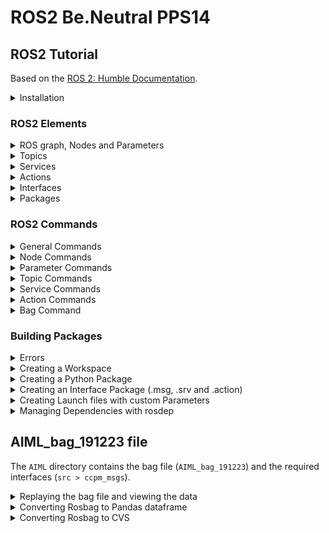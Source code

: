 # ROS2 Be.Neutral PPS14

## ROS2 Tutorial
Based on the [ROS 2: Humble Documentation](https://docs.ros.org/en/humble/index.html).

<details><summary>Installation</summary>

First, I installed `WSL` using `Windows PowerShell`, opening it as administrator and using the command:
```
wsl --install
```

Then, I installed [Ubuntu 22.04.3 LTS](https://apps.microsoft.com/detail/9PN20MSR04DW?hl=en-us&gl=US), opened and configured it.

Lastly, I followed the steps available on the [ROS 2: Humble Ubuntu (Debian packages) Installation](https://docs.ros.org/en/humble/Installation/Ubuntu-Install-Debians.html#).
</details>

### ROS2 Elements
<details><summary>ROS graph, Nodes and Parameters</summary>

The `ROS graph` is a network of ROS 2 elements processing data together at the same time. It encompasses all executables and the connections between them if you were to map them all out and visualize them.

Each `node` in ROS should be **responsible for a single, modular purpose**, e.g. controlling the wheel motors or publishing the sensor data from a laser range-finder. Each node can send and receive data from other nodes via topics, services or actions.

A `parameter` is a configuration value of a node. You can think of parameters as **node settings**. A node can store parameters as integers, floats, booleans, strings, and lists. In ROS 2, each node maintains its own parameters.

![ROS graph with nodes](https://github.com/hugo-baptista/images-and-gifs/blob/main/ros2/nodes.gif)
</details>

<details><summary>Topics</summary>

`Topics` are one of the main ways in which data is moved between nodes and therefore between different parts of the system. They follow the **publisher-subscriber model**. A node may publish data to any number of topics and simultaneously have subscriptions to any number of topics. Topics allow nodes to **subscribe to data streams and get continual updates**.

![ROS graph with nodes communicating through a topic](https://github.com/hugo-baptista/images-and-gifs/blob/main/ros2/topic.gif)
</details>

<details><summary>Services</summary>

`Services` are another method of communication for nodes in the ROS graph, based on a **call-and-response model**. While topics allow nodes to subscribe to data streams and get continual updates, services **only provide data when they are specifically called** by a client.

![ROS graph with nodes communicating through a service](https://github.com/hugo-baptista/images-and-gifs/blob/main/ros2/service.gif)
</details>

<details><summary>Actions</summary>

`Actions` are one of the communication types in ROS 2, they use the **client-server model** and are **intended for long running tasks**. They are built on topics and services, consisting of three parts: a goal (service), feedback (topic), and a result (service). These elements allow actions to **provide steady feedback** like topics, **provide data only when they are called** like services, and **allow them to be cancelled**. An “action client” node sends a goal to an “action server” node that acknowledges the goal and returns a stream of feedback and a result.

![ROS graph with nodes communicating through a topic](https://github.com/hugo-baptista/images-and-gifs/blob/main/ros2/action.gif)
</details>

<details><summary>Interfaces</summary>

`Interfaces` are the message structures that nodes use to communicate with each other, either through topics, services or actions. While **it’s good practice to use predefined interface definitions**, sometimes there's a need to create custom interfaces.

Each communication type has its own interface files: topics use `.msg`, services `.srv` and actions `.action`. The structure of these files are:
- `.msg`:
```
<variable-types> <variable-names>
```
- `.srv`:
```
<variable-types> <variable-names>  (client's call)
---
<variable-types> <variable-names>  (server's response)
```
- `.action`:
```
<variable-types> <variable-names>  (goal)
---
<variable-types> <variable-names>  (result)
---
<variable-types> <variable-names>  (feedback)
```

</details>

<details><summary>Packages</summary>

`Packages` are the organizational units of the ROS 2 code. Package creation in ROS 2 uses `ament` as its build system and `colcon` as its build tool. **They allow users to install their code and share it** with others easily.

It's possible to create nodes, parameters, topics, services and actions using either **Python or CMake**, which are officially supported but there are other build types created by the community.

**Only CMake is officially supported to build interfaces**. The **best practice is to declare interfaces in a dedicated package** to be used by other packages, although it is possible to create and use an interface in one package (in this case, [ament_cmake_python](https://github.com/ament/ament_cmake/tree/humble/ament_cmake_python) is a useful package to use Python libraries and nodes in a CMake package).
</details>

### ROS2 Commands
<details><summary>General Commands</summary>

- View the ROS graph:
```
rqt_graph
```

- Control the ROS2 Elements (followed by `Plugins > Services > Service Caller`):
```
rqt
```

- View logs:
```
ros2 run rqt_console rqt_console
```

- Identify issues:
```
ros2 doctor
```
or (with full report)
```
ros2 doctor --report
```
</details>

<details><summary>Node Commands</summary>

- Start a node:
```
ros2 run <package-name> <executable-name>
```
or (changing starting parameters)
```
ros2 run <package-name> <executable-name> --ros-args --remap <parameter-name>:=<value>
```
or (loading starting parameters from a file)
```
ros2 run <package-name> <executable-name> --ros-args --params-file <file-path>
```
or (setting default logger level - `FATAL`, `ERROR`, `WARN`, `INFO`, `DEBUG`)
```
ros2 run <package-name> <executable-name> --ros-args --log-level <level>
```

- List active nodes:
```
ros2 node list
```

- View node information:
```
ros2 node info <node-name>
```
</details>

<details><summary>Parameter Commands</summary>

- List parameters:
```
ros2 param list
```

- View the type and current value of a parameter:
```
ros2 param get <node-name> <parameter-name>
```

- View all the parameters of a node:
```
ros2 param dump <node-name>
```

- Change the parameters of a node:
```
ros2 param set <node-name> <parameter-name> <value>
```

- Save the parameters of a node on a file:
```
ros2 param dump <node-name> > <file-name>.yaml
```

- Load the parameters of a file on a node:
```
ros2 param load <node-name> <file-path>
```
</details>

<details><summary>Topic Commands</summary>

- List topics:
```
ros2 topic list
```
or (with their types)
```
ros2 topic list -t
```

- View topic information:
```
ros2 topic info <topic-name>
```

- View messages passing through a topic:
```
ros2 topic echo <topic-name>
```

- View topic interface:
```
ros2 interface show <topic-type>
```

- View topic frequency:
```
ros2 topic hz <topic-name>
```

- Publish a message on a topic:
```
ros2 topic pub <topic-name> <topic-type> "<arguments>"
```
or (only once)
```
ros2 topic pub --once <topic-name> <topic-type> "<arguments>"
```
or (with a frequency, in Hz)
```
ros2 topic pub --rate <frequency> <topic-name> <topic-type> "<arguments>"
```
</details>

<details><summary>Service Commands</summary>

- List services:
```
ros2 service list
```
or (with their types)
```
ros2 service list -t
```

- View service type:
```
ros2 service type <service-name>
```

- View all services of a specific type:
```
ros2 service find <service-type>
```

- View service interface:
```
ros2 interface show <service-type>
```

- Call a service:
```
ros2 service call <service-name> <service-type> <arguments>
```
</details>

<details><summary>Action Commands</summary>

- List actions:
```
ros2 action list
```
or (with their types)
```
ros2 action list -t
```

- View action information:
```
ros2 action info <action-name>
```

- View action interface:
```
ros2 interface show <action-type>
```

- Send a goal
```
ros2 action send_goal <action-name> <action-type> <values>
```
</details>

<details><summary>Bag Command</summary>

- Record topic:
```
ros2 bag record [<topic-names>]
```
or (saving in a custom file)
```
ros2 bag record -o <file-name> [<topic-names>]
```

- View recording information:
```
ros2 bag info <file-name>
```

- Replay recording:
```
ros2 bag play <file-name>
```
or (select topics)
```
ros2 bag play <file-name> --topics [<topic-names>]
```

- View messages passing through a topic while the recording is being replayed:
```
ros2 topic echo <topic-name>
```
</details>

### Building Packages
<details><summary>Errors</summary>

- While building the [examples package](https://docs.ros.org/en/humble/Tutorials/Beginner-Client-Libraries/Colcon-Tutorial.html), the error `c++: fatal error: Killed signal terminated program cc1plus compilation terminated.` occurred. This indicates that the building process is consuming too many resources, so it had to me aborted. Therefore, I limited the amount of CPU cores that the process had available to 1, using the command:
```
export MAKEFLAGS="-j1"
```

- Couldn't setup the [colcon_cd](https://docs.ros.org/en/humble/Tutorials/Beginner-Client-Libraries/Colcon-Tutorial.html#setup-colcon-cd) and the [colcon tab completion](https://docs.ros.org/en/humble/Tutorials/Beginner-Client-Libraries/Colcon-Tutorial.html#setup-colcon-tab-completion).
</details>

<details><summary>Creating a Workspace</summary>

- Create the workspace directory:
```
mkdir -p <path>/<workspace-name>/src
```

- Verify dependencies (in the `<workspace-name>` directory):
```
rosdep install -i --from-path src --rosdistro humble -y
```

- Add the necessary packages (in the `src` directory) and build them (in the `<workspace-name>` directory):
```
colcon build --symlink-install
```
or
```
colcon build --symlink-install --packages-select [<package-names>]
```
Usually the built artifacts (executables, libraries, etc.) are copied to the install space. But the `--symlink-install` option creates symbolic links (symlinks) to the build space instead of copying the files.

This is useful in development scenarios where changes in the source code immediately affect the installed files without the need to rebuild and reinstall. This may, however, have implications for distribution and deployment, so it's important to consider the context and requirements of the specific use case.

- Test the built package:
```
colcon test
```

- Source the environment:
```
source install/setup.bash
```

- During the tutorial, I created the `tutorial-ws` workspace.
</details>

<details><summary>Creating a Python Package</summary>

- In the `src` directory:
```
ros2 pkg create --build-type ament_python --license Apache-2.0 <package-name>
```

- Update the fields `maintainer`, `maintainer_email`, `description` and `license` from the `package.xml` and `setup.py` files (they have to be the same in both of them).

- Every time a executable is created or removed (from the `<package-name>` directory), it is necessary to update the [dependencies](https://docs.ros.org/en/humble/Tutorials/Intermediate/Rosdep.html) in the `package.xml` file and add the executable to `setup.py > entry_points > console_scripts` as `'<executable-name> = <package-name>.<file-name>:main',`  (here, `<executable-name>` is the name that ROS will recognize and `<file-name>` is the `.py` file).

- The `my_package`, `py_pubsub`, `py_srvcli` and `py_action` packages have executables that write `Hello World` in the Command Prompt, that communicate through a `topic`, that communicate through a `service` and that communicate through an `action`, respectively.
</details>

<details><summary>Creating an Interface Package (.msg, .srv and .action)</summary>

- Create a CMake package:
```
ros2 pkg create --build-type ament_cmake --license Apache-2.0 <interface-name>
```

- In the package's directory, create 3 subdirectories (`msg`, `srv` and `action`):
```
mkdir msg srv action
```

- In the `msg` directory put the `.msg` files (for topics) with this formatting:
```
<parameter-type> <parameter-name>
```

- In the `srv` directory put the `.srv` files (for services) with this formatting:
```
<parameter-type> <parameter-name>     (call)
---
<parameter-type> <parameter-name>     (response)
```

- In the `action` directory put the `.action` files (for actions) with this formatting:
```
<parameter-type> <parameter-name>     (request/goal)
---
<parameter-type> <parameter-name>     (result)
---
<parameter-type> <parameter-name>     (feedback)
```

- After that, it is necessary to update the `CMakeLists.txt` file with all required packages (before the `if(BUILD_TESTING)` line):
```
find_package(rosidl_default_generators REQUIRED)
find_package(<required-package> REQUIRED)   # optional, only if packages were used

rosidl_generate_interfaces(${PROJECT_NAME}
  "msg/<msg-name>.msg"
  "srv/<srv-name>.srv"
  "action/<action-name>.action"
  DEPENDENCIES <required-package>           # optional, only if packages were used
)
```

- Update `package.xml` with the dependencies:
```
<depend><required-package></depend>         # optional, only if packages were used
<depend>action_msgs</depend>                # optional, only if actions were used

<buildtool_depend>rosidl_default_generators</buildtool_depend>
<exec_depend>rosidl_default_runtime</exec_depend>
<member_of_group>rosidl_interface_packages</member_of_group>
```

- To use the interface, in another package, add the `<exec_depend><package-name></exec_depend>` to the `package.xml` file and import it as `from <interface-name>.msg import <msg-name>` or `from <interface-name>.srv import <srv-name>`.

- The executables from `py_pubsub` and `py_srvcli` were changed to use the `tutorial_interfaces` interface.

- The best practice is to declare interfaces in a dedicated package to be used by other packages, although it is possible to create and use an interface in one package (in this case, [ament_cmake_python](https://github.com/ament/ament_cmake/tree/humble/ament_cmake_python) is a useful package to use Python libraries and nodes in a CMake package).
</details>

<details><summary>Creating Launch files with custom Parameters</summary>

- Create a `launch` directory in the package, there create the launch files with custom parameters:
```
from launch import LaunchDescription
from launch_ros.actions import Node

def generate_launch_description():
    return LaunchDescription([
        Node(
            package='<package-name>',
            executable='<executable-name>',
            name='<custom-executable-name>',
            output='screen',
            emulate_tty=True,
            parameters=[
                {'<parameter>': '<value>'}
            ]
        )
    ])
```

- Then, update the `setup.py` file with:
```
import os
from glob import glob
# ...

setup(
  # ...
  data_files=[
      # ...
      (os.path.join('share', package_name), glob('launch/*launch.[pxy][yma]*')),
    ]
  )
```

- Build the package and launch the custom executable:
```
ros2 launch <package-name> <custom-executable-name>
```

- The `python_parameters` package has the result from the [tutorial](https://docs.ros.org/en/humble/Tutorials/Beginner-Client-Libraries/Using-Parameters-In-A-Class-Python.html#).
</details>

<details><summary>Managing Dependencies with rosdep</summary>

- `rosdep` is a tool that identifies and installs the dependencies that it finds in the `package.xml` files.
```
rosdep install --from-paths src -y --ignore-src
```
or
```
rosdep install -i --from-path src --rosdistro humble -y
```
</details>

## AIML_bag_191223 file
The `AIML` directory contains the bag file (`AIML_bag_191223`) and the required interfaces (`src > ccpm_msgs`).

<details><summary>Replaying the bag file and viewing the data</summary>

- After building the workspace and sourcing the environment, we can see the bag file's metadata with the command:
```
ros2 bag info AIML_bag_191223
```
This displays a lot of information, such as the size of the recording, the duration, the start and end time, the number of messages recorded and a list of the recorded topics, as well as their type of messages.

- Focusing on the `/gps/receive` topic, it uses the interface `ccpm_msgs/msg/GPSMessage`:
```
std_msgs/Header header
float64 latitude
float64 longitude
float64 altitude
float32 accuracy
float32 speed
float32 heading
uint8 tracking
uint8 gps_fix
uint8 status
```

- To see the messages that pass through that topic, first it is needed to start the bag file's replay:
```
ros2 bag play AIML_bag_191223 --topics /gps/receive -p
```
And then, in a different Command Line, it is needed to echo the topic:
```
ros2 topic echo /gps/receive > txt/gps_receive.txt
```
Using the `> gps_receive.txt` command, all the messages that pass through that topic are stored in the `gps_receive.txt` file, which have this format:
```
header:
  stamp:
    sec: 1702987884
    nanosec: 395814478
  frame_id: gps
latitude: 41.17226196666667
longitude: -8.679851133333333
altitude: 32.5
accuracy: 6.0
speed: 7.240908622741699
heading: 103.9000015258789
tracking: 6
gps_fix: 1
status: 125
---
```
</details>

<details><summary>Converting Rosbag to Pandas dataframe</summary>

Despite being possible to save the data in a `.txt` file, like shown before, that format is not practical for analysing the data. Using Python, the Pandas dataframe is way more convenient and there's a Python library called [rosbag_pandas](https://github.com/eurogroep/rosbag_pandas) that converts ROS bagfiles to Pandas dataframes, and it also has 3 useful scripts: `bag_csv`, `bag_plot` and `bag_print`.

After installing this library and trying to run it, the error `ModuleNotFoundError: No module named 'rosbag'` appeared. This shows that `rosbag` is from ROS and not from ROS2, which uses `rosbag2`, so the library is not compatible. As a solution, the [rosbags-dataframe](https://pypi.org/project/rosbags-dataframe/) is a promissing Python library that can read ROS2 bag files and convert them to the Pandas dataframe.

The file `rosbag2_converter.ipynb` uses that Python library to convert the `AIML_bag_191223` file's topics to their Pandas dataframe. However, it can't convert the topics `/motor0/status` and `/motor1/status`.

- The `/motor0/status` gives this error:
```
---------------------------------------------------------------------------
AssertionError                            Traceback (most recent call last)
Cell In[2], line 17
     15     # The 'dataframes' dictionary's keys are the topics names and the values are their pandas dataframe
     16     for topic in topics:
---> 17         dataframes[topic]=get_dataframe(reader, topic, topics.get(topic))
     19 for topic in dataframes:
     20     print(f'Topic: {topic}\nDataframe:{dataframes[topic].head}\n-----------------------------------------\n')

File ~/.local/lib/python3.10/site-packages/rosbags/dataframe/dataframe.py:102, in get_dataframe(reader, topicname, keys)
    100 data = []
    101 for _, timestamp, rawdata in reader.messages(connections=topic.connections):
--> 102     msg = reader.deserialize(rawdata, topic.msgtype)
    103     timestamps.append(timestamp)
    104     data.append([x(msg) for x in getters])

File ~/.local/lib/python3.10/site-packages/rosbags/highlevel/anyreader.py:113, in AnyReader.deserialize(self, rawdata, typ)
    111 def deserialize(self, rawdata: bytes, typ: str) -> object:
    112     """Deserialize message with appropriate helper."""
--> 113     return self._deser_ros2(rawdata, typ) if self.is2 else self._deser_ros1(rawdata, typ)

File ~/.local/lib/python3.10/site-packages/rosbags/highlevel/anyreader.py:109, in AnyReader._deser_ros2(self, rawdata, typ)
    107 def _deser_ros2(self, rawdata: bytes, typ: str) -> object:
    108     """Deserialize CDR message."""
--> 109     return deserialize_cdr(rawdata, typ, self.typestore)

File ~/.local/lib/python3.10/site-packages/rosbags/serde/serdes.py:42, in deserialize_cdr(rawdata, typename, typestore)
     40 func = msgdef.deserialize_cdr_le if little_endian else msgdef.deserialize_cdr_be
     41 message, pos = func(rawdata[4:], 0, msgdef.cls, typestore)
---> 42 assert pos + 4 + 3 >= len(rawdata)
     43 return message
```

- The `/motor1/status` gives this error:
```
---------------------------------------------------------------------------
error                                     Traceback (most recent call last)
Cell In[3], line 17
     13     # topics.pop('/motor1/status')
     14 
     15     # The 'dataframes' dictionary's keys are the topics names and the values are their pandas dataframe
     16     for topic in topics:
---> 17         dataframes[topic]=get_dataframe(reader, topic, topics.get(topic))
     19 for topic in dataframes:
     20     print(f'Topic: {topic}\nDataframe:{dataframes[topic].head}\n-----------------------------------------\n')

File ~/.local/lib/python3.10/site-packages/rosbags/dataframe/dataframe.py:102, in get_dataframe(reader, topicname, keys)
    100 data = []
    101 for _, timestamp, rawdata in reader.messages(connections=topic.connections):
--> 102     msg = reader.deserialize(rawdata, topic.msgtype)
    103     timestamps.append(timestamp)
    104     data.append([x(msg) for x in getters])

File ~/.local/lib/python3.10/site-packages/rosbags/highlevel/anyreader.py:113, in AnyReader.deserialize(self, rawdata, typ)
    111 def deserialize(self, rawdata: bytes, typ: str) -> object:
    112     """Deserialize message with appropriate helper."""
--> 113     return self._deser_ros2(rawdata, typ) if self.is2 else self._deser_ros1(rawdata, typ)

File ~/.local/lib/python3.10/site-packages/rosbags/highlevel/anyreader.py:109, in AnyReader._deser_ros2(self, rawdata, typ)
    107 def _deser_ros2(self, rawdata: bytes, typ: str) -> object:
    108     """Deserialize CDR message."""
--> 109     return deserialize_cdr(rawdata, typ, self.typestore)

File ~/.local/lib/python3.10/site-packages/rosbags/serde/serdes.py:41, in deserialize_cdr(rawdata, typename, typestore)
     39 msgdef = get_msgdef(typename, typestore)
     40 func = msgdef.deserialize_cdr_le if little_endian else msgdef.deserialize_cdr_be
---> 41 message, pos = func(rawdata[4:], 0, msgdef.cls, typestore)
     42 assert pos + 4 + 3 >= len(rawdata)
     43 return message

File <string>:55, in deserialize_cdr(rawdata, pos, cls, typestore)

error: unpack_from requires a buffer of at least 77 bytes for unpacking 1 bytes at offset 76 (actual buffer size is 76)
```
</details>

<details><summary>Converting Rosbag to CVS</summary>

The file `rosbag2_converter.ipynb` uses the previous code to save the Pandas dataframes as `csv` files, saved in the `AIML > csv` directory.

Because it wasn't possible to convert the `/motor0/status` and `/motor1/status` topics to the Pandas dataframe, their csv are also missing.
</details>